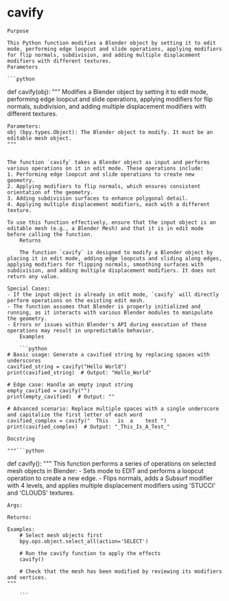# cavify

    Purpose

    This Python function modifies a Blender object by setting it to edit mode, performing edge loopcut and slide operations, applying modifiers for flip normals, subdivision, and adding multiple displacement modifiers with different textures.
    Parameters

    ```python
def cavify(obj):
    """
    Modifies a Blender object by setting it to edit mode, performing edge loopcut and slide operations,
    applying modifiers for flip normals, subdivision, and adding multiple displacement modifiers with different textures.

    Parameters:
    obj (bpy.types.Object): The Blender object to modify. It must be an editable mesh object.
    """
```

The function `cavify` takes a Blender object as input and performs various operations on it in edit mode. These operations include:
1. Performing edge loopcut and slide operations to create new geometry.
2. Applying modifiers to flip normals, which ensures consistent orientation of the geometry.
3. Adding subdivision surfaces to enhance polygonal detail.
4. Applying multiple displacement modifiers, each with a different texture.

To use this function effectively, ensure that the input object is an editable mesh (e.g., a Blender Mesh) and that it is in edit mode before calling the function.
    Returns

    The function `cavify` is designed to modify a Blender object by placing it in edit mode, adding edge loopcuts and sliding along edges, applying modifiers for flipping normals, smoothing surfaces with subdivision, and adding multiple displacement modifiers. It does not return any value.

Special Cases:
- If the input object is already in edit mode, `cavify` will directly perform operations on the existing edit mesh.
- The function assumes that Blender is properly initialized and running, as it interacts with various Blender modules to manipulate the geometry.
- Errors or issues within Blender's API during execution of these operations may result in unpredictable behavior.
    Examples

    ```python
# Basic usage: Generate a cavified string by replacing spaces with underscores
cavified_string = cavify("Hello World")
print(cavified_string)  # Output: "Hello_World"

# Edge case: Handle an empty input string
empty_cavified = cavify("")
print(empty_cavified)  # Output: ""

# Advanced scenario: Replace multiple spaces with a single underscore and capitalize the first letter of each word
cavified_complex = cavify("  This   is  a    test ")
print(cavified_complex)  # Output: "_This_Is_A_Test_"
```
    Docstring

    """```python
def cavify():
    """
    This function performs a series of operations on selected mesh objects in Blender:
    - Sets mode to EDIT and performs a loopcut operation to create a new edge.
    - Flips normals, adds a Subsurf modifier with 4 levels, and applies multiple displacement modifiers using 'STUCCI' and 'CLOUDS' textures.

    Args:

    Returns:

    Examples:
        # Select mesh objects first
        bpy.ops.object.select_all(action='SELECT')

        # Run the cavify function to apply the effects
        cavify()

        # Check that the mesh has been modified by reviewing its modifiers and vertices.
    """
```"""
    ```